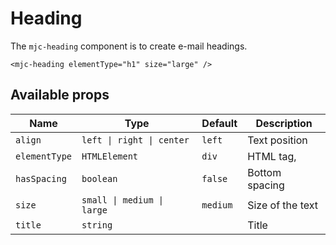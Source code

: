 # Heading

The `mjc-heading` component is to create e-mail headings.

```mjml
<mjc-heading elementType="h1" size="large" />
```

## Available props

| Name          | Type                       | Default  | Description      |
| ------------- | -------------------------- | -------- | ---------------- |
| `align`       | `left \| right \| center`  | `left`   | Text position    |
| `elementType` | `HTMLElement`              | `div`    | HTML tag,        |
| `hasSpacing`  | `boolean`                  | `false`  | Bottom spacing   |
| `size`        | `small \| medium \| large` | `medium` | Size of the text |
| `title`       | `string`                   |          | Title            |
